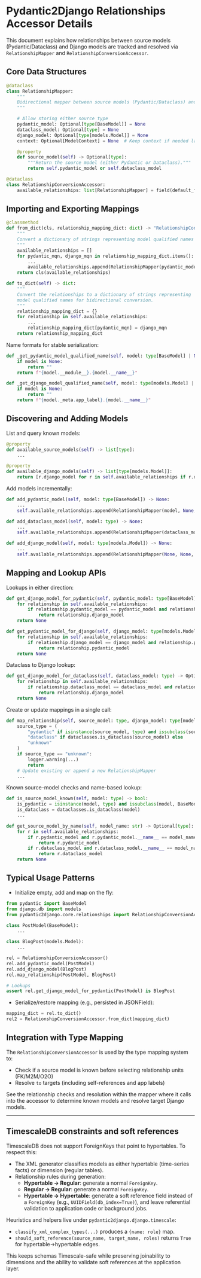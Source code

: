 # Pydantic2Django Relationships Accessor Details

This document explains how relationships between source models (Pydantic/Dataclass) and Django models are tracked and resolved via `RelationshipMapper` and `RelationshipConversionAccessor`.

## Core Data Structures

```15:31:src/pydantic2django/core/relationships.py
@dataclass
class RelationshipMapper:
    """
    Bidirectional mapper between source models (Pydantic/Dataclass) and Django models.
    """

    # Allow storing either source type
    pydantic_model: Optional[type[BaseModel]] = None
    dataclass_model: Optional[type] = None
    django_model: Optional[type[models.Model]] = None
    context: Optional[ModelContext] = None  # Keep context if needed later

    @property
    def source_model(self) -> Optional[type]:
        """Return the source model (either Pydantic or Dataclass)."""
        return self.pydantic_model or self.dataclass_model
```

```37:41:src/pydantic2django/core/relationships.py
@dataclass
class RelationshipConversionAccessor:
    available_relationships: list[RelationshipMapper] = field(default_factory=list)
```

## Importing and Exporting Mappings

```42:73:src/pydantic2django/core/relationships.py
@classmethod
def from_dict(cls, relationship_mapping_dict: dict) -> "RelationshipConversionAccessor":
    """
    Convert a dictionary of strings representing model qualified names to a RelationshipConversionAccessor
    """
    available_relationships = []
    for pydantic_mqn, django_mqn in relationship_mapping_dict.items():
        ...
        available_relationships.append(RelationshipMapper(pydantic_model, django_model, context=None))
    return cls(available_relationships)
```

```74:92:src/pydantic2django/core/relationships.py
def to_dict(self) -> dict:
    """
    Convert the relationships to a dictionary of strings representing
    model qualified names for bidirectional conversion.
    """
    relationship_mapping_dict = {}
    for relationship in self.available_relationships:
        ...
        relationship_mapping_dict[pydantic_mqn] = django_mqn
    return relationship_mapping_dict
```

Name formats for stable serialization:

```93:104:src/pydantic2django/core/relationships.py
def _get_pydantic_model_qualified_name(self, model: type[BaseModel] | None) -> str:
    if model is None:
        return ""
    return f"{model.__module__}.{model.__name__}"

def _get_django_model_qualified_name(self, model: type[models.Model] | None) -> str:
    if model is None:
        return ""
    return f"{model._meta.app_label}.{model.__name__}"
```

## Discovering and Adding Models

List and query known models:

```105:120:src/pydantic2django/core/relationships.py
@property
def available_source_models(self) -> list[type]:
    ...

@property
def available_django_models(self) -> list[type[models.Model]]:
    return [r.django_model for r in self.available_relationships if r.django_model is not None]
```

Add models incrementally:

```121:129:src/pydantic2django/core/relationships.py
def add_pydantic_model(self, model: type[BaseModel]) -> None:
    ...
    self.available_relationships.append(RelationshipMapper(model, None, context=None))
```

```130:140:src/pydantic2django/core/relationships.py
def add_dataclass_model(self, model: type) -> None:
    ...
    self.available_relationships.append(RelationshipMapper(dataclass_model=model))
```

```141:149:src/pydantic2django/core/relationships.py
def add_django_model(self, model: type[models.Model]) -> None:
    ...
    self.available_relationships.append(RelationshipMapper(None, None, model, context=None))
```

## Mapping and Lookup APIs

Lookups in either direction:

```150:170:src/pydantic2django/core/relationships.py
def get_django_model_for_pydantic(self, pydantic_model: type[BaseModel]) -> Optional[type[models.Model]]:
    for relationship in self.available_relationships:
        if relationship.pydantic_model == pydantic_model and relationship.django_model is not None:
            return relationship.django_model
    return None

def get_pydantic_model_for_django(self, django_model: type[models.Model]) -> Optional[type[BaseModel]]:
    for relationship in self.available_relationships:
        if relationship.django_model == django_model and relationship.pydantic_model is not None:
            return relationship.pydantic_model
    return None
```

Dataclass to Django lookup:

```172:181:src/pydantic2django/core/relationships.py
def get_django_model_for_dataclass(self, dataclass_model: type) -> Optional[type[models.Model]]:
    for relationship in self.available_relationships:
        if relationship.dataclass_model == dataclass_model and relationship.django_model is not None:
            return relationship.django_model
    return None
```

Create or update mappings in a single call:

```183:241:src/pydantic2django/core/relationships.py
def map_relationship(self, source_model: type, django_model: type[models.Model]) -> None:
    source_type = (
        "pydantic" if isinstance(source_model, type) and issubclass(source_model, BaseModel) else
        "dataclass" if dataclasses.is_dataclass(source_model) else
        "unknown"
    )
    if source_type == "unknown":
        logger.warning(...)
        return
    # Update existing or append a new RelationshipMapper
    ...
```

Known source-model checks and name-based lookup:

```242:253:src/pydantic2django/core/relationships.py
def is_source_model_known(self, model: type) -> bool:
    is_pydantic = isinstance(model, type) and issubclass(model, BaseModel)
    is_dataclass = dataclasses.is_dataclass(model)
    ...
```

```254:263:src/pydantic2django/core/relationships.py
def get_source_model_by_name(self, model_name: str) -> Optional[type]:
    for r in self.available_relationships:
        if r.pydantic_model and r.pydantic_model.__name__ == model_name:
            return r.pydantic_model
        if r.dataclass_model and r.dataclass_model.__name__ == model_name:
            return r.dataclass_model
    return None
```

## Typical Usage Patterns

- Initialize empty, add and map on the fly:

```python
from pydantic import BaseModel
from django.db import models
from pydantic2django.core.relationships import RelationshipConversionAccessor

class PostModel(BaseModel):
    ...

class BlogPost(models.Model):
    ...

rel = RelationshipConversionAccessor()
rel.add_pydantic_model(PostModel)
rel.add_django_model(BlogPost)
rel.map_relationship(PostModel, BlogPost)

# Lookups
assert rel.get_django_model_for_pydantic(PostModel) is BlogPost
```

- Serialize/restore mapping (e.g., persisted in JSONField):

```python
mapping_dict = rel.to_dict()
rel2 = RelationshipConversionAccessor.from_dict(mapping_dict)
```

## Integration with Type Mapping

The `RelationshipConversionAccessor` is used by the type mapping system to:
- Check if a source model is known before selecting relationship units (FK/M2M/O2O)
- Resolve `to` targets (including self-references and app labels)

See the relationship checks and resolution within the mapper where it calls into the accessor to determine known models and resolve target Django models.

---

## TimescaleDB constraints and soft references

TimescaleDB does not support ForeignKeys that point to hypertables. To respect this:

- The XML generator classifies models as either hypertable (time-series facts) or dimension (regular tables).
- Relationship rules during generation:
  - **Hypertable → Regular**: generate a normal `ForeignKey`.
  - **Regular → Regular**: generate a normal `ForeignKey`.
  - **Hypertable → Hypertable**: generate a soft reference field instead of a `ForeignKey` (e.g., `UUIDField(db_index=True)`), and leave referential validation to application code or background jobs.

Heuristics and helpers live under `pydantic2django.django.timescale`:

- `classify_xml_complex_types(...)` produces a `{name: role}` map.
- `should_soft_reference(source_name, target_name, roles)` returns `True` for hypertable→hypertable edges.

This keeps schemas Timescale-safe while preserving joinability to dimensions and the ability to validate soft references at the application layer.
